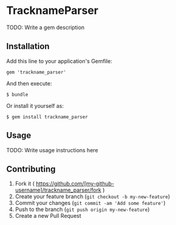# TracknameParser

TODO: Write a gem description

## Installation

Add this line to your application's Gemfile:

    gem 'trackname_parser'

And then execute:

    $ bundle

Or install it yourself as:

    $ gem install trackname_parser

## Usage

TODO: Write usage instructions here

## Contributing

1. Fork it ( https://github.com/[my-github-username]/trackname_parser/fork )
2. Create your feature branch (`git checkout -b my-new-feature`)
3. Commit your changes (`git commit -am 'Add some feature'`)
4. Push to the branch (`git push origin my-new-feature`)
5. Create a new Pull Request
